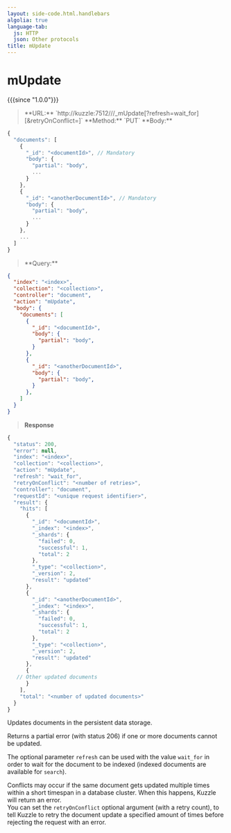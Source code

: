 ```yaml
---
layout: side-code.html.handlebars
algolia: true
language-tab:
  js: HTTP
  json: Other protocols
title: mUpdate
---
```


# mUpdate

{{{since "1.0.0"}}}

<blockquote class="js">
<p>
**URL:** `http://kuzzle:7512/<index>/<collection>/_mUpdate[?refresh=wait_for][&retryOnConflict=<retries>]`  
**Method:** `PUT`  
**Body:**  
</p>
</blockquote>


```js
{
  "documents": [
    {
      "_id": "<documentId>", // Mandatory
      "body": {
        "partial": "body",
        ...
      }
    },
    {
      "_id": "<anotherDocumentId>", // Mandatory
      "body": {
        "partial": "body",
        ...
      }
    },
    ...
  ]
}
```


<blockquote class="json">
<p>
**Query:**
</p>
</blockquote>


```json
{
  "index": "<index>",
  "collection": "<collection>",
  "controller": "document",
  "action": "mUpdate",
  "body": {
    "documents": [
      {
        "_id": "<documentId>",
        "body": {
          "partial": "body",
        }
      },
      {
        "_id": "<anotherDocumentId>",
        "body": {
          "partial": "body",
        }
      },
    ]
  }
}
```

>**Response**

```javascript
{
  "status": 200,
  "error": null,
  "index": "<index>",
  "collection": "<collection>",
  "action": "mUpdate",
  "refresh": "wait_for",
  "retryOnConflict": "<number of retries>",
  "controller": "document",
  "requestId": "<unique request identifier>",
  "result": {
    "hits": [
      {
        "_id": "<documentId>",
        "_index": "<index>",
        "_shards": {
          "failed": 0,
          "successful": 1,
          "total": 2
        },
        "_type": "<collection>",
        "_version": 2,
        "result": "updated"
      },
      {
        "_id": "<anotherDocumentId>",
        "_index": "<index>",
        "_shards": {
          "failed": 0,
          "successful": 1,
          "total": 2
        },
        "_type": "<collection>",
        "_version": 2,
        "result": "updated"
      },
      {
   // Other updated documents
      }
    ],
    "total": "<number of updated documents>"
  }
}
```

Updates documents in the persistent data storage.

Returns a partial error (with status 206) if one or more documents cannot be updated.

The optional parameter `refresh` can be used
with the value `wait_for` in order to wait for the document to be indexed (indexed documents are available for `search`).

Conflicts may occur if the same document gets updated multiple times within a short timespan in a database cluster. When this happens, Kuzzle will return an error.  
You can set the `retryOnConflict` optional argument (with a retry count), to tell Kuzzle to retry the document update a specified amount of times before rejecting the request with an error.
